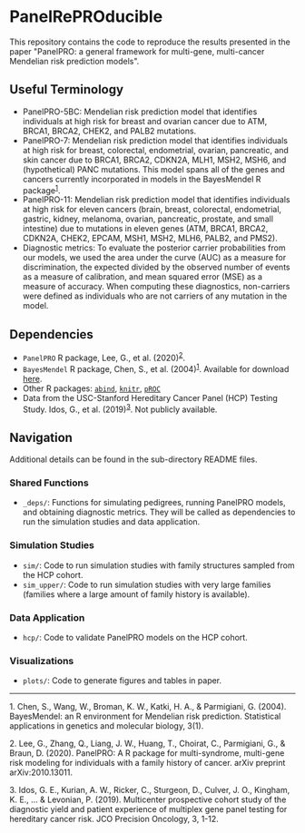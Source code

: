 # PanelRePROducible

This repository contains the code to reproduce the results presented in the paper "PanelPRO: a general framework for multi-gene, multi-cancer Mendelian risk prediction models". 

## Useful Terminology
- PanelPRO-5BC: Mendelian risk prediction model that identifies individuals at high risk for breast and ovarian cancer due to ATM, BRCA1, BRCA2, CHEK2, and PALB2 mutations. 
- PanelPRO-7: Mendelian risk prediction model that identifies individuals at high risk for breast, colorectal, endometrial, ovarian, pancreatic, and skin cancer due to BRCA1, BRCA2, CDKN2A, MLH1, MSH2, MSH6, and (hypothetical) PANC mutations. This model spans all of the genes and cancers currently incorporated in models in the BayesMendel R package<sup>[1](#myfootnote1)</sup>. 
- PanelPRO-11: Mendelian risk prediction model that identifies individuals at high risk for eleven cancers (brain, breast, colorectal, endometrial, gastric, kidney, melanoma, ovarian, pancreatic, prostate, and small intestine) due to mutations in eleven genes (ATM, BRCA1, BRCA2, CDKN2A, CHEK2, EPCAM, MSH1, MSH2, MLH6, PALB2, and PMS2). 
- Diagnostic metrics: To evaluate the posterior carrier probabilities from our models, we used the area under the curve (AUC) as a measure for discrimination, the expected divided by the observed number of events as a measure of calibration, and mean squared error (MSE) as a measure of accuracy. When computing these diagnostics, non-carriers were defined as individuals who are not carriers of any mutation in the model. 

## Dependencies
- `PanelPRO` R package, Lee, G., et al. (2020)<sup>[2](#myfootnote2)</sup>.
- `BayesMendel` R package, Chen, S., et al. (2004)<sup>[1](#myfootnote1)</sup>. Available for download [here](https://projects.iq.harvard.edu/bayesmendel/bayesmendel-r-package).
- Other R packages: [`abind`](https://cran.r-project.org/web/packages/abind/index.html), [`knitr`](https://cran.r-project.org/web/packages/knitr/index.html), [`pROC`](https://cran.r-project.org/web/packages/pROC/index.html)
- Data from the USC-Stanford Hereditary Cancer Panel (HCP) Testing Study. Idos, G., et al. (2019)<sup>[3](#myfootnote3)</sup>. Not publicly available.

## Navigation
Additional details can be found in the sub-directory README files. 

### Shared Functions
- `_deps/`: Functions for simulating pedigrees, running PanelPRO models, and obtaining diagnostic metrics. They will be called as dependencies to run the simulation studies and data application. 

### Simulation Studies
- `sim/`: Code to run simulation studies with family structures sampled from the HCP cohort. 
- `sim_upper/`: Code to run simulation studies with very large families (families where a large amount of family history is available). 

### Data Application
- `hcp/`: Code to validate PanelPRO models on the HCP cohort. 

### Visualizations
- `plots/`: Code to generate figures and tables in paper. 

---

<a name="myfootnote1">1</a>. Chen, S., Wang, W., Broman, K. W., Katki, H. A., & Parmigiani, G. (2004). BayesMendel: an R environment for Mendelian risk prediction. Statistical applications in genetics and molecular biology, 3(1).

<a name="myfootnote2">2</a>. Lee, G., Zhang, Q., Liang, J. W., Huang, T., Choirat, C., Parmigiani, G., & Braun, D. (2020). PanelPRO: A R package for multi-syndrome, multi-gene risk modeling for individuals with a family history of cancer. arXiv preprint arXiv:2010.13011.

<a name="myfootnote3">3</a>. Idos, G. E., Kurian, A. W., Ricker, C., Sturgeon, D., Culver, J. O., Kingham, K. E., ... & Levonian, P. (2019). Multicenter prospective cohort study of the diagnostic yield and patient experience of multiplex gene panel testing for hereditary cancer risk. JCO Precision Oncology, 3, 1-12.